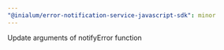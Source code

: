 ```yaml
---
"@inialum/error-notification-service-javascript-sdk": minor
---
```


Update arguments of notifyError function
